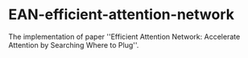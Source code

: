 # EAN-efficient-attention-network


The implementation of paper ''Efficient Attention Network: Accelerate Attention by Searching Where to Plug''. 
